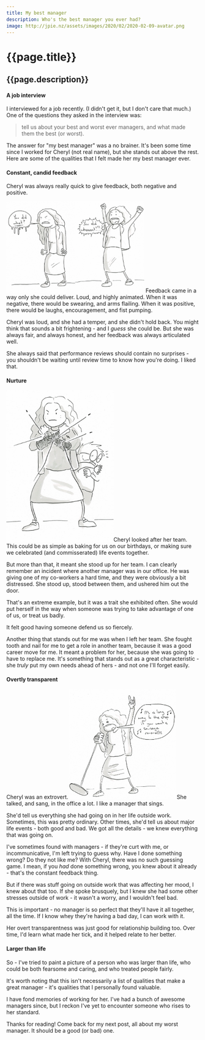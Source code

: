 ```yaml
---
title: My best manager
description: Who's the best manager you ever had?
image: http://jpie.nz/assets/images/2020/02/2020-02-09-avatar.png
---
```

# {{page.title}}
## {{page.description}}

#### A job interview

I interviewed for a job recently. (I didn't get it, but I don't care that much.)
One of the questions they asked in the interview was:
> tell us about your best and worst ever managers, and what made them the best (or worst).

The answer for "my best manager" was a no brainer.
It's been some time since I worked for Cheryl (not real name), but she stands out above the rest.
Here are some of the qualities that I felt made her my best manager ever.

#### Constant, candid feedback
Cheryl was always really quick to give feedback, both negative and positive.

<img src="/assets/images/2020/02/2020-02-09-01b.png" class="right" width="360px"> Feedback came in a way only she could deliver. Loud, and highly animated.
When it was negative, there would be swearing, and arms flailing.
When it was positive, there would be laughs, encouragement, and fist pumping.

Cheryl was loud, and she had a temper, and she didn't hold back.
You might think that sounds a bit frightening - and I _guess_ she could be. But she was always fair, and always honest, and her feedback was always articulated well.

She always said that performance reviews should contain no surprises - you shouldn't be waiting until review time to know how you're doing. I liked that.

#### Nurture
<img src="/assets/images/2020/02/2020-02-09-03.png" class="left" width="280px">Cheryl looked after her team.
This could be as simple as baking for us on our birthdays, or making sure we celebrated (and commisserated) life events together.

But more than that, it meant she stood up for her team.
I can clearly remember an incident where another manager was in our office. He was giving one of my co-workers a hard time, and they were obviously a bit distressed.
She stood up, stood between them, and ushered him out the door.

That's an extreme example, but it was a trait she exhibited often.
She would put herself in the way when someone was trying to take advantage of one of us, or treat us badly.

It felt good having someone defend us so fiercely.

Another thing that stands out for me was when I left her team. She fought tooth and nail for me to get a role in another team, because it was a good career move for me.
It meant a problem for her, because she was going to have to replace me.
It's something that stands out as a great characteristic - she _truly_ put my own needs ahead of hers - and not one I'll forget easily.

#### Overtly transparent
Cheryl was an extrovert.<img src="/assets/images/2020/02/2020-02-09-04.png" class="right" width="280px">
She talked, and sang, in the office a lot. I like a manager that sings.

She'd tell us everything she had going on in her life outside work. Sometimes, this was pretty ordinary. Other times, she'd tell us about major life events - both good and bad.
We got all the details - we knew everything that was going on.

I've sometimes found with managers - if they're curt with me, or incommunicative, I'm left trying to guess why.
Have I done something wrong? Do they not like me?
With Cheryl, there was no such guessing game. I mean, if you _had_ done something wrong, you knew about it already - that's the constant feedback thing.

But if there was stuff going on outside work that was affecting her mood, I knew about that too. If she spoke brusquely, but I knew she had some other stresses outside of work - it wasn't a worry, and I wouldn't feel bad. 

This is important - no manager is so perfect that they'll have it all together, all the time. If I know whey they're having a bad day, I can work with it.

Her overt transparentness was just good for relationship building too. Over time, I'd learn what made her tick, and it helped relate to her better.

#### Larger than life

So - I've tried to paint a picture of a person who was larger than life, who could be both fearsome and caring, and who treated people fairly.

It's worth noting that this isn't necessarily a list of qualities that make a great manager - it's qualities that I personally found valuable.

I have fond memories of working for her. I've had a bunch of awesome managers since, but I reckon I've yet to encounter someone who rises to her standard.

Thanks for reading! Come back for my next post, all about my worst manager. It should be a good (or bad) one.